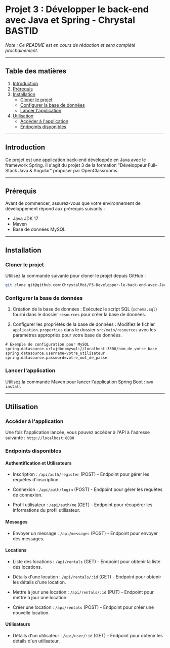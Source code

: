 # Projet 3 : Développer le back-end avec Java et Spring - Chrystal BASTID

*Note : Ce README est en cours de rédaction et sera complété prochainement.*

---

## Table des matières

1. [Introduction](#introduction)
2. [Prérequis](#prérequis)
3. [Installation](#installation)
    - [Cloner le projet](#cloner-le-projet)
    - [Configurer la base de données](#configurer-la-base-de-données)
    - [Lancer l'application](#lancer-lapplication)
4. [Utilisation](#utilisation)
    - [Accéder à l'application](#accéder-à-lapplication)
    - [Endpoints disponibles](#endpoints-disponibles)

---

## Introduction

Ce projet est une application back-end développée en Java avec le framework Spring. 
Il s'agit du projet 3 de la formation "Développeur Full-Stack Java & Angular" proposer par OpenClassrooms.

---

## Prérequis

Avant de commencer, assurez-vous que votre environnement de développement répond aux prérequis suivants :

- Java JDK 17
- Maven
- Base de données MySQL

---

## Installation

### Cloner le projet

Utilisez la commande suivante pour cloner le projet depuis GitHub :

```bash
git clone git@github.com:ChrystalMoi/P3-Developper-le-back-end-avec-Java-et-Spring-back-.git
```

### Configurer la base de données

1. Création de la base de données : Exécutez le script SQL (```schema.sql```) fourni dans le dossier ```resources``` pour créer la base de données.

2. Configurer les propriétés de la base de données : 
Modifiez le fichier ```application.properties``` dans le dossier
   ```src/main/resources``` avec les paramètres appropriés pour votre base de données.

```
# Exemple de configuration pour MySQL
spring.datasource.url=jdbc:mysql://localhost:3306/nom_de_votre_base
spring.datasource.username=votre_utilisateur
spring.datasource.password=votre_mot_de_passe
```

### Lancer l'application

Utilisez la commande Maven pour lancer l'application Spring Boot : ```mvn install```

---

## Utilisation
### Accéder à l'application

Une fois l'application lancée, vous pouvez accéder à l'API à l'adresse suivante : ```http://localhost:8080```

### Endpoints disponibles

#### Authentification et Utilisateurs

- Inscription : `/api/auth/register` (POST) - Endpoint pour gérer les requêtes d'inscription.

- Connexion : `/api/auth/login` (POST) - Endpoint pour gérer les requêtes de connexion.

- Profil utilisateur : `/api/auth/me` (GET) - Endpoint pour récupérer les informations du profil utilisateur.

#### Messages

- Envoyer un message : `/api/messages` (POST) - Endpoint pour envoyer des messages.

#### Locations

- Liste des locations : `/api/rentals` (GET) - Endpoint pour obtenir la liste des locations.

- Détails d'une location : `/api/rentals/:id` (GET) - Endpoint pour obtenir les détails d'une location.

- Mettre à jour une location : `/api/rentals/:id` (PUT) - Endpoint pour mettre à jour une location.

- Créer une location : `/api/rentals` (POST) - Endpoint pour créer une nouvelle location.

#### Utilisateurs

- Détails d'un utilisateur : `/api/user/:id` (GET) - Endpoint pour obtenir les détails d'un utilisateur.


